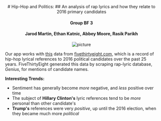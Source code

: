 <center>
# Hip-Hop and Politics:
## An analysis of rap lyrics and how they relate to 2016 primary candidates


#### Group BF 3
#### Jarod Martin, Ethan Katnic, Abbey Moore, Rasik Parikh

![picture](https://i.imgur.com/diy88vX.jpg)
</center>

  Our app works with [this](https://github.com/fivethirtyeight/data/tree/master/hip-hop-candidate-lyrics) data from [fivethirtyeight.com]("http://fivethirtyeight.com/"), which is a record of hip-hop lyrical references to 2016 political candidates over the past 25 years. FiveThirtyEight generated this data by scraping rap-lyric database, _Genius_, for mentions of candidate names.
  
**Interesting Trends:** 
- Sentiment has generally become _more_ negative, and _less_ positive over time
- The subject of **Hillary Clinton's** lyric references tend to be _more_ personal than other candidate's
- **Trump's** references were very _positive_, up until the 2016 election, when they became much more _political_
